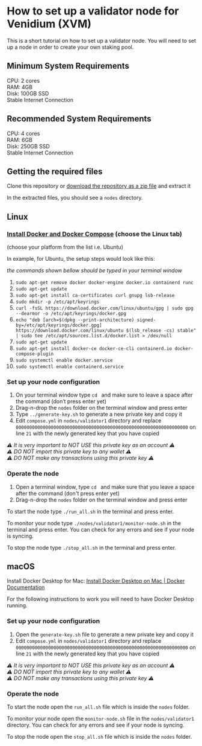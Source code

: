 # How to set up a validator node for Venidium (XVM)

This is a short tutorial on how to set up a validator node.
You will need to set up a node in order to create your own staking pool.

## Minimum System Requirements

CPU: 2 cores  
RAM: 4GB  
Disk: 100GB SSD  
Stable Internet Connection  

## Recommended System Requirements

CPU: 4 cores  
RAM: 6GB  
Disk: 250GB SSD  
Stable Internet Connection  

## Getting the required files

Clone this repository or [download the repository as a zip file](https://github.com/Venidium-Network/venidium-evm-node/archive/refs/heads/main.zip) and extract it

In the extracted files, you should see a `nodes` directory.

## Linux

### [Install Docker and Docker Compose](https://docs.docker.com/engine/install/) (choose the Linux tab)

(choose your platform from the list i.e. Ubuntu)

In example, for Ubuntu, the setup steps would look like this:

_the commands shown bellow should be typed in your terminal window_

1. `sudo apt-get remove docker docker-engine docker.io containerd runc`
1. `sudo apt-get update`
1. `sudo apt-get install ca-certificates curl gnupg lsb-release`
1. `sudo mkdir -p /etc/apt/keyrings`
1. `curl -fsSL https://download.docker.com/linux/ubuntu/gpg | sudo gpg --dearmor -o /etc/apt/keyrings/docker.gpg`
1. `echo "deb [arch=$(dpkg --print-architecture) signed-by=/etc/apt/keyrings/docker.gpg] https://download.docker.com/linux/ubuntu $(lsb_release -cs) stable" | sudo tee /etc/apt/sources.list.d/docker.list > /dev/null`
1. `sudo apt-get update`
1. `sudo apt-get install docker-ce docker-ce-cli containerd.io docker-compose-plugin`
1. `sudo systemctl enable docker.service`
1. `sudo systemctl enable containerd.service`

### Set up your node configuration

1. On your terminal window type `cd ` and make sure to leave a space after the command (don’t press enter yet)
1. Drag-n-drop the `nodes` folder on the terminal window and press enter
1. Type `../generate-key.sh` to generate a new private key and copy it
1. Edit `compose.yml` in `nodes/validator1` directory and replace `0000000000000000000000000000000000000000000000000000000000000000` on line `21` with the newly generated key that you have copied

_⚠️ It is very important to NOT USE this private key as an account ⚠️_  
_⚠️ DO NOT import this private key to any wallet ⚠️_  
_⚠️ DO NOT make any transactions using this private key ⚠️_  

### Operate the node

1. Open a terminal window, type `cd ` and make sure that you leave a space after the command (don't press enter yet)
1. Drag-n-drop the `nodes` folder on the terminal window and press enter

To start the node type `./run_all.sh` in the terminal and press enter.

To monitor your node type `./nodes/validator1/monitor-node.sh` in the terminal and press enter.
You can check for any errors and see if your node is syncing.

To stop the node type `./stop_all.sh` in the terminal and press enter.

## macOS

Install Docker Desktop for Mac: [Install Docker Desktop on Mac | Docker Documentation](https://docs.docker.com/desktop/mac/install/)

For the following instructions to work you will need to have Docker Desktop running.

### Set up your node configuration

1. Open the `generate-key.sh` file to generate a new private key and copy it
1. Edit `compose.yml` in `nodes/validator1` directory and replace `0000000000000000000000000000000000000000000000000000000000000000` on line `21` with the newly generated key that you have copied

_⚠️ It is very important to NOT USE this private key as an account ⚠️_  
_⚠️ DO NOT import this private key to any wallet ⚠️_  
_⚠️ DO NOT make any transactions using this private key ⚠️_  

### Operate the node

To start the node open the `run_all.sh` file which is inside the `nodes` folder.

To monitor your node open the `monitor-node.sh` file in the `nodes/validator1` directory.
You can check for any errors and see if your node is syncing.

To stop the node open the `stop_all.sh` file which is inside the `nodes` folder.